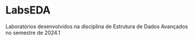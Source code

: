 # LabsEDA
Laboratórios desenvolvidos na disciplina de Estrutura de Dados Avançados no semestre de 2024.1
